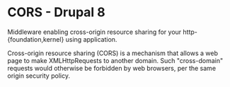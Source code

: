 # CORS - Drupal 8

Middleware enabling cross-origin resource sharing for your http-{foundation,kernel} using application.

Cross-origin resource sharing (CORS) is a mechanism that allows a web page to make XMLHttpRequests to another domain. Such "cross-domain" requests would otherwise be forbidden by web browsers, per the same origin security policy.
